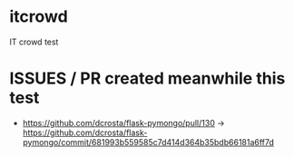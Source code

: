 # itcrowd
IT crowd  test

# ISSUES / PR created meanwhile this test
* https://github.com/dcrosta/flask-pymongo/pull/130 -> https://github.com/dcrosta/flask-pymongo/commit/681993b559585c7d414d364b35bdb66181a6ff7d
